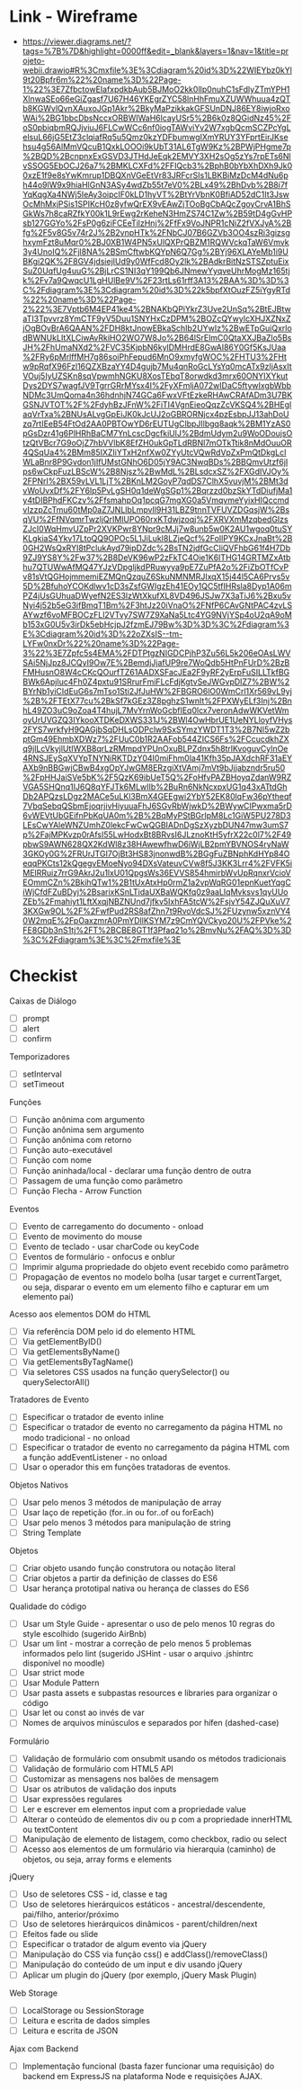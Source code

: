 # Link - Wireframe

- https://viewer.diagrams.net/?tags=%7B%7D&highlight=0000ff&edit=_blank&layers=1&nav=1&title=projeto-webii.drawio#R%3Cmxfile%3E%3Cdiagram%20id%3D%22WIEYbz0kYl9t20Bpfr6m%22%20name%3D%22Page-1%22%3E7ZfbctowEIafxpdkbAub5BJMoO2kk0lIp0nuhC1sFdlyZTmYPH1XlnwaSEo66eGiZgasf7U67H46YKEgrZYC58lnHhFmuXZUWWhuua4zQTb8KGWvlQvnXAuxoJGp1Akr%2BkyMaPzikkakGFSUnDNJ86EY8iwjoRxoWAi%2BG1bbcDbsNccxORBWIWaH6lcayUSr5%2B6k0z8QGidNz45%2FoS0pbiqbmRQJjviuJ6FLCwWCc6nf0iogTAWviYv2W7xgbQcmSCZPcYgLelsuL66jG5EtZ3clqiafRq5u5Qmz0kzYDFbumwgIXmYRUY3YFprtEirJKsehsu4g56AlMmVQcuB1QxkLOOOi9kUbT31AL6TgW9Kz%2BPWjPHgme7p%2BQD%2BcnpnxExGSVD3JTHdJeEqk2EMVY3XH2sOg5zYs7rpETs6NlvSSOG5EbOCJ26a7%2BMKLCXFd%2FFIQcb3%2BphB0bYbXhDXh9Jk00xzE1f9e8sYwKmrup1DBQXnVGeEtVr83JRFcrSIs1LBKBiMzDcM4dNu6ph44o9lW9x9hiaHlGnN3ASy4wdZb55t7eV0%2BLx49%2BhDvb%2B8i7fYqKqgXa4NWj5IeAy3oipcIF0kLD1hyVT%2BtYrVbnK0BfiAD52dC1It3JswOcMhMxjPSis1SPIKcH0z8yfwQrEX9vEAwZjTOoBgCbAQcZgoyCrvA1BhSGkWs7h8caRZfkY00k1L9rEwg2rKeheN3HmZS74C1Zw%2B59tD4gGvHPsb127GGYo%2FsP0g6ziFCEeTilzHnj%2FfFx9VoJNPR1cNiZ2fVXJyA%2Bfg%2F5v8G5v74r2J%2B2vnpHTk%2FNbCJ07B6GZVb3OO4szRi3gizsghxymFzt8uMqr0%2BJ0XB1W4PN5xUlQXPrQBZM1RQWVckqTaW6Vmvk3y4UnoIQ%2Fjl8NA%2BSmCftwbKQYpN6Q7Gg%2BYj96XLAYeMb1i9UBKgi2QK%2F8GV4jdsiejIUd9y0WfFcd8Oy2lk%2BAdkrBitNzSTSZptuEixSuZ0UqfUg4uuG%2BjLrCS1NI3qY199Qb6JNmewYyqveUhrMogMz165tjk%2Fv7a9QwqcU1LgHUlBe9V%2F23rtLs61rff3A13%2BAA%3D%3D%3C%2Fdiagram%3E%3Cdiagram%20id%3D%22k5bpfXtOuzFZ5iYgyRTd%22%20name%3D%22Page-2%22%3E7Vptb6M4EP41ke4%2BNAKbQPiYkrZ3Uve2UnSq%2BtEJBtwaTI3Tpvvrz8YmCTF9yV5Duu1SNYHxCzDPM%2BOZcQYwylcXHJXZNxZjOgBOvBrA6QAAN%2FDH8ktJnowEBkaSchIb2UYwIz%2BwETpGuiQxrlodBWNUkLItXLCiwAvRkiHO2WO7W8Jo%2B64lSrElmC0QtaXXJBaZlo5BsJH%2FhUmaNXd2%2FVC35KjpbN6kylDMHrdE8GwAI86Y0Gf5KsJUaa%2FRy6pMrlffMH7g86soiPhFepud6MnO9xmyfgWOC%2FHTU3%2FHtw9pRqfX96Fzl16QZXBzaYY4D4gujb7Mu4qnRoGcLYsYq0mcATx9zIjAsxItVOuj5IyUZSKn8sqVpwmhNGKU8XosTEbqT8orwdkd3mrx60ONYIXYkutDys2DYS7wagfJV9TgrrGRrMYsx4I%2FyXFmljA072wIDaC5ftywIxgbWbbNDMc3UmQoma4n36hdnhjN74GCa6FwxVFtEzkeRHAwCRAfADm3U7BKGSNJVTOT%2F%2FdyhBzJFnW%2FiTI4VgnEieoQqzZcVKSQ4%2BHEglaqVrTxa%2BNUsALvgGpEiJK0kJcUJ2oGBRORNjcx4pzEsbpJJ13ahDoUzq7rtIEeB54FtOd2AA0PBTOwYD6rEUTUgClbpJIlbgq8aqk%2BM1YzAS0pGsDzr41g6PlHRhBaCM7YnLcscDgcfkiUlJ%2BdmUdym2u9WoODoujsOtzQtVBcr7G9oOjZ7hbVVlbK8EfZH0ukGpTLdRBNl7mOTkTtik8nMdOuuOR4QSqUa4%2BMm85IXZIiYTxH2nfXw0ZYyUtcVQwRdVpZxPmQtDkgLcIWLaBnr8P9Gvdon1jIfUMstGNhO6D05jY9AC3NwqBDs%2BBQmvUtzf6jIps6wCkpFuzLBScW%2B8Njsz%2BwMdL%2BLsdcxSZ%2FXGdIVJOy%2FPNrI%2BX59vLVL1LjT%2BKnLM2GoyP7qdDS7ClhX5vuvjM%2BMt3dvWoUvxDf%2FY6Ip5PvLgSH0q1deWgSGp1%2Bqrzzd0bzSkYTdDiufjMa1y4tDIBPhdFKCzv%2FfsmahpOq1pcqG7mgXG0a5VmqvmeYyixHIQccmdvIzzpZcTmu60tMp0aZ7JNLlbLmpvIl9H31LBZ9tnnTVFUVZDGqsjW%2BsqVU%2FfNVqmrTwzljQrIMlUPO60rxKTdwjzoqj%2FXRVXmMzqbedGIzsZJcI0WqHmvUZpPr2XVKPwr8YNpr9cMJj7w8unb5w0K2AU1wgoq0tuSYKLgkiaS4Ykv17LtoQQ9OPOc5L1JiLukl8LZjeQcf%2FoIlPY9KCxJnaBt%2B0GH2WsQxRYI8tPclukAyd79ipDZdc%2BsTN2jdfGcCliQVFhbG61f4H7Db9ZJ9YS8Y%2Fw37%2B8DeVK96wP2zFkTC4Oie1K6ITHG14GRTMZxAtbhu7QTUWwAfMQ47YJzVDpgljkdPRuwyya9pE7ZuPfA2o%2FiZbOTfCvPv81sVtQGHojmmemiEZMQnQzquZ6SkuNMNMRJIxqX15j44l5CA6Prvs5v5D%2BfuhoYCOKdlwv1cD3sZsfGWIgzEh41EOy1QC5tfIHRsla8Dyp1A06mPZ4jUsGUhuaDWyefN2ES3lzWtXkufXL8VD496JSJw7X3aTiJ6%2Bxu5vNyi4j52b5eG3ifBmqT1Bm%2F3htJz20iVnaO%2FNfP6CAvGNtPAC4zvLSAYwzf6voMFBOCzFLl2VTvy7SW7Z9XaNa5Ltc4YG9NVjYSp4oU2qA9oMb153xG0U5v3irDk5ebHcjpJ2fzmEJ79Bw%3D%3D%3C%2Fdiagram%3E%3Cdiagram%20id%3D%22oZXsIS--tm-LYFw0nxDr%22%20name%3D%22Page-3%22%3E7Zpfc5s4EMA%2FDTPtgzNIGDCPjhP3Zu56L5k206eOAsLWVSAi5NjJpz8JCQyI9Ow7E%2BemdjJjafUP9re7WoQdb5HtPnFUrD%2BzBFMHusnO8W4cCKcQOurfTZ61AADXSFacJEa2F9yRF2yErpFuSILLTkfBGBWk6Apjluc4Fh0Z4pxtu91SRrurFmiFLcFdjKgtvSeJWGvpDIZ7%2BW%2BYrNb1yiCIdEuG6s7mTso1Sti2JfJuHW%2FBGRO6lO0WmCrl1Xr569vL9yj%2B%2FTEtX77cu%2BkSf7kGEz3Z8pghzS1wnIt%2FPXWyELf3Inj%2BnhL49ZO3uC9oZoa4T4hujL7MvYrnWoGcbfIEq0lcx7veronAdwWKVetWmoyUrUVGZQ3IYkooXTDKeDXWS331J%2BWl4OwHbrUE1UeNYLloyfVHys2FYS7wrkfyH9QAGjbSqDHLsODPclw9SxSYmzYWDT1T3%2B7NI5wZ2bptGm49EhmbXDWz7%2FUuC0b1R2AAFob544ZICS6Fs%2FCcucdkhZXq9jlLcVkyjlUtIWXB8qrLzRMmpdYPUnOxuBLPZdnx5h8trlKvoguvCylnOe4RNSJEySqXVYpTNYNiRKTDzY04I0miFhm0la41Kfh35pJAXdchRF31aEYAXb9nBBGwjCBwB4xgOpYJwGM8ERzgiXtVAmj7mVt9bJjjabzndr5ru50%2FpHHJaiSVe5bK%2F5QzK69ibUeT5Q%2FoHfvPAZBHoyqZdanW9RZVGA5SHQnq1IJ6Q8qYFJTk6MLwIIb%2BuRn6NkNcxpxUG1q43xATtdGhDb2APQzsLDgz2MACe5uLKl3BmX4GEEgwi2YbY52EK80lqFw36pYtheqf7VbqSebqQSbmEjoqrjivHiyuuaFhJ6SGvRbWjwkD%2BWywCIPwxma5rD6vWEVtUbGEifnPbKqUA0m%2B%2BqMyPStBGrIpM8Lc1GiW5PU278D3LEsCwYAleWNZUmhZ0lekcFwCwQGBIADnDgSzXyzbDUN47mw3umS7p%2FajMPKvzp0rAfsI55LwHodxBt8BRvsI6JLznoKtH5yfrX22c0l7%2F49pbwS9AWN628QX2KdWl8z38HAwewfhwD6iWjLB2pmYBVNOS4ryNaW3GKOy0G%2FRUrJTGI7OjBt3HS83jnonwdB%2BGgFuZBNphKdHYp84OeqqPKCts12kQgegvEMoeNyo94DXsVateuvCVw8f5J3KK3Lrr4%2FVFK5iMElRRuiz7rrG9AkrJ2u1lxU01QpgsWs36EVVS854hmirbWvUpRqnxrVcioVEOmmCZn%2BkihQTw1%2B1tUxAtxHp0rmZ1a2vpWqRG01epnKuetYqgCiWjCfdFZuBDyj%2BsarixKSnLTidaUXBaWQKfq0z9aaLIqMvksvs1qyUUoZEb%2Fmahiyt1LftXxqjNBZNUnd7jfkv5IxhFA5tcW%2FsjvY54ZJQuXuV73KXGw9OL%2F%2FwfPud2RS8afZhn7t9RvoVdcSJ%2FUzynw5xznVY40W2mqE%2FpOaxzmrA0PmYDllKSYM7z9CmYQVCkyo20U%2FPVke%2FE8GDb3nS1tj%2FT%2BCBE8GT1f3Pfaq21o%2BmvNu%2FAQ%3D%3D%3C%2Fdiagram%3E%3C%2Fmxfile%3E

# Checkist

Caixas de Diálogo

- [ ] prompt
- [ ] alert
- [ ] confirm

Temporizadores

- [ ] setInterval
- [ ] setTimeout

Funções

- [ ] Função anônima com argumento
- [ ] Função anônima sem argumento
- [ ] Função anônima com retorno
- [ ] Função auto-executável
- [ ] Função com nome
- [ ] Função aninhada/local - declarar uma função dentro de outra
- [ ] Passagem de uma função como parâmetro
- [ ] Função Flecha - Arrow Function

Eventos

- [ ] Evento de carregamento do documento - onload
- [ ] Evento de movimento do mouse
- [ ] Evento de teclado - usar charCode ou keyCode
- [ ] Eventos de formulário - onfocus e onblur
- [ ] Imprimir alguma propriedade do objeto event recebido como parâmetro
- [ ] Propagação de eventos no modelo bolha (usar target e currentTarget, ou seja, disparar o evento em um elemento filho e capturar em um elemento pai)

Acesso aos elementos DOM do HTML

- [ ] Via referência DOM pelo id do elemento HTML
- [ ] Via getElementByID()
- [ ] Via getElementsByName()
- [ ] Via getElementsByTagName()
- [ ] Via seletores CSS usados na função querySelector() ou querySelectorAll()

Tratadores de Evento

- [ ] Especificar o tratador de evento inline
- [ ] Especificar o tratador de evento no carregamento da página HTML no modo tradicional - no onload
- [ ] Especificar o tratador de evento no carregamento da página HTML com a função addEventListener - no onload
- [ ] Usar o operador this em funções tratadoras de eventos.

Objetos Nativos

- [ ] Usar pelo menos 3 métodos de manipulação de array
- [ ] Usar laço de repetição (for..in ou for..of ou forEach)
- [ ] Usar pelo menos 3 métodos para manipulação de string
- [ ] String Template

Objetos

- [ ] Criar objeto usando função construtora ou notação literal
- [ ] Criar objetos a partir da definição de classes do ES6
- [ ] Usar herança prototipal nativa ou herança de classes do ES6

Qualidade do código

- [ ] Usar um Style Guide - apresentar o uso de pelo menos 10 regras do style escolhido (sugerido AirBnb)
- [ ] Usar um lint - mostrar a correção de pelo menos 5 problemas informados pelo lint (sugerido JSHint - usar o arquivo .jshintrc disponível no moodle)
- [ ] Usar strict mode
- [ ] Usar Module Pattern
- [ ] Usar pasta assets e subpastas resources e libraries para organizar o código
- [ ] Usar let ou const ao invés de var
- [ ] Nomes de arquivos minúsculos e separados por hífen (dashed-case)

Formulário

- [ ] Validação de formulário com onsubmit usando os métodos tradicionais
- [ ] Validação de formulário com HTML5 API
- [ ] Customizar as mensagens nos balões de mensagem
- [ ] Usar os atributos de validação dos inputs
- [ ] Usar expressões regulares
- [ ] Ler e escrever em elementos input com a propriedade value
- [ ] Alterar o conteúdo de elementos div ou p com a propriedade innerHTML ou textContent
- [ ] Manipulação de elemento de listagem, como checkbox, radio ou select
- [ ] Acesso aos elementos de um formulário via hierarquia (caminho) de objetos, ou seja, array forms e elements

jQuery

- [ ] Uso de seletores CSS - id, classe e tag
- [ ] Uso de seletores hierárquicos estáticos - ancestral/descendente, pai/filho, anterior/próximo
- [ ] Uso de seletores hierárquicos dinâmicos - parent/children/next
- [ ] Efeitos fade ou slide
- [ ] Especificar o tratador de algum evento via jQuery
- [ ] Manipulação do CSS via função css() e addClass()/removeClass()
- [ ] Manipulação do conteúdo de um input e div usando jQuery
- [ ] Aplicar um plugin do jQuery (por exemplo, jQuery Mask Plugin)

Web Storage

- [ ] LocalStorage ou SessionStorage
- [ ] Leitura e escrita de dados simples
- [ ] Leitura e escrita de JSON

Ajax com Backend

- [ ] Implementação funcional (basta fazer funcionar uma requisição) do backend em ExpressJS na plataforma Node e requisições AJAX.
